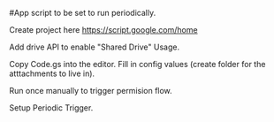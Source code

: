 #App script to be set to run periodically.

Create project here https://script.google.com/home

Add drive API to enable "Shared Drive" Usage.

Copy Code.gs into the editor. Fill in config values (create folder for the atttachments to live in).

Run once manually to trigger permision flow.

Setup Periodic Trigger.
